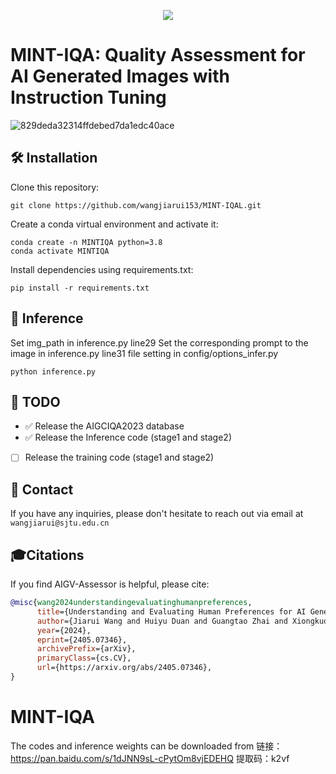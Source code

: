 <div align="center">
  
<a href="https://arxiv.org/abs/2405.07346"><img src="https://img.shields.io/badge/Arxiv-2411:03795-red"></a>
  
</div>
<div>
  <h1>MINT-IQA: Quality Assessment for AI Generated Images with Instruction Tuning</h1> 
</div>
<img width="width: 80%" alt="829deda32314ffdebed7da1edc40ace" src="https://github.com/user-attachments/assets/ed8f1f96-ac69-42d7-b5b4-0c459f094c3c">

## 🛠️ Installation

Clone this repository:
```
git clone https://github.com/wangjiarui153/MINT-IQAL.git
```
Create a conda virtual environment and activate it:
```
conda create -n MINTIQA python=3.8
conda activate MINTIQA
```
Install dependencies using requirements.txt:
```
pip install -r requirements.txt
```

## 🌈 Inference

Set img_path in inference.py line29
Set the corresponding prompt to the image in inference.py line31
file setting in config/options_infer.py

```
python inference.py
```

## 📌 TODO
- ✅ Release the AIGCIQA2023 database
- ✅ Release the Inference code (stage1 and stage2)
- [ ] Release the training code (stage1 and stage2)


## 📧 Contact
If you have any inquiries, please don't hesitate to reach out via email at `wangjiarui@sjtu.edu.cn`

## 🎓Citations

If you find AIGV-Assessor is helpful, please cite:

```bibtex
@misc{wang2024understandingevaluatinghumanpreferences,
      title={Understanding and Evaluating Human Preferences for AI Generated Images with Instruction Tuning}, 
      author={Jiarui Wang and Huiyu Duan and Guangtao Zhai and Xiongkuo Min},
      year={2024},
      eprint={2405.07346},
      archivePrefix={arXiv},
      primaryClass={cs.CV},
      url={https://arxiv.org/abs/2405.07346}, 
}
```

# MINT-IQA
The codes and inference weights can be downloaded from 
链接：https://pan.baidu.com/s/1dJNN9sL-cPytOm8vjEDEHQ 
提取码：k2vf 
